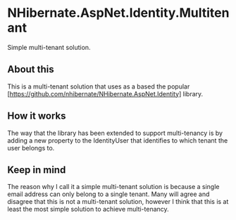 NHibernate.AspNet.Identity.Multitenant
=======================

Simple multi-tenant solution.

## About this ##
This is a multi-tenant solution that uses as a based the popular [https://github.com/nhibernate/NHibernate.AspNet.Identity] library.

## How it works ##
The way that the library has been extended to support multi-tenancy is by adding a new property to the IdentityUser that identifies to which tenant the user belongs to.

## Keep in mind ##
The reason why I call it a simple multi-tenant solution is because a single email address can only belong to a single tenant.
Many will agree and disagree that this is not a multi-tenant solution, however I think that this is at least the most simple solution to achieve multi-tenancy.
